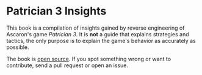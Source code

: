 # Patrician 3 Insights

This book is a compilation of insights gained by reverse engineering of Ascaron's game *Patrician 3*.
It is **not** a guide that explains strategies and tactics, the only purpose is to explain the game's behavior as accurately as possible.

The book is [open source](https://github.com/P3Modding/p3modding.github.io). If you spot something wrong or want to contribute, send a pull request or open an issue.
